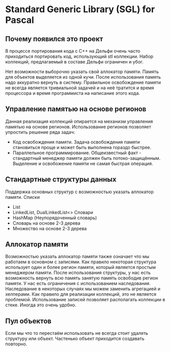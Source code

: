 Standard Generic Library (SGL) for Pascal
=========================================

Почему появился это проект
--------------------------
В процессе портирования кода с C++ на Дельфи очень часто
приходиться портировать код, использующий stl коллекции.
Набор коллекций, предлагаемый в составе Дельфи ограничен и убог.

Нет возможности выборочно указать свой аллокатор памяти.
Память для объектов выделяется из одной кучи.
После использования память надо аккуратно вернуть в систему.
Правильное освобождение памяти не всегда является тривиальной задачей и на неё тратится и время процессора и время программиста на написание этого кода.

Управление памятью на основе регионов
-------------------------------------
Данная реализация коллекций опирается на механизм 
управления памятью на основе регионов.
Использование регионов позволяет упростить решение ряда задач:
 - Код освобождения памяти.
Задача освобождения памяти становиться проще и 
может быть выполнена гораздо быстрее.   
 - Параллельное программирование.
Общеизвестный факт - стандартный менеджер памяти должен быть потоко-защищённым. 
Выделение и освобожение памяти не самая быстрая операция. 

Стандартные структуры данных
----------------------------
Поддержка основных структур с возможностью указать аллокатор памяти.
Списки
 - List<T>
 - LinkedList<T>, DualLinkedList<>
Словари
 - HashMap (Неупорядоченный словарь)
 - Словарь на основе 2-3 дерева
 - Множество на основе 2-3 дерева

Аллокатор памяти
----------------
Возможностью указать аллокатор памяти также означает что мы работаем в основном с записями.
Как правило некоторая структура использует один и более регион памяти, который является простым менеджером памяти. 
После использования структуры, у нас есть возможность 
вернуть всю память занятую память освободив регион памяти. 
У нас есть ограничения с использованием наследования. 
Наследование в некоторых случаях мы можем заменить агрегацией и хелперами. 
Как правило для реализации коллекций, это не является проблемой.
Использование записей позволяет располагать коллекции в стеке. Иногда это очень удобно.

Пул объектов
------------
Если мы что то перестаём использовать не всегда стоит удалять структуру или объект.
Частенько объект приходится создавать повторно. 